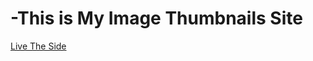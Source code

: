 # -This is My Image Thumbnails Site
[Live The Side](https://allahbuxsoomro.github.io/website-thumbnails/)
